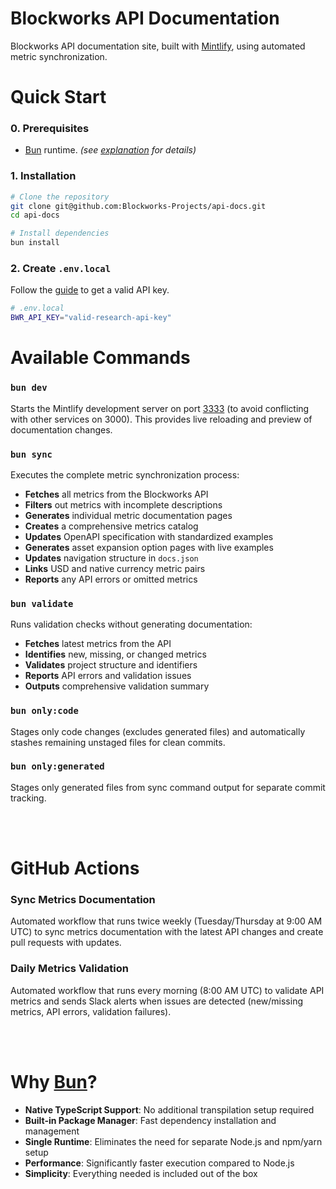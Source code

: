 # Blockworks API Documentation

Blockworks API documentation site, built with [Mintlify](https://mintlify.com), using automated metric synchronization.

# Quick Start

### 0. Prerequisites

- [Bun](https://bun.sh) runtime.  _(see [explanation](#why-bun) for details)_

### 1. Installation

```bash
# Clone the repository
git clone git@github.com:Blockworks-Projects/api-docs.git
cd api-docs

# Install dependencies
bun install
```

### 2. Create `.env.local`

Follow the [guide](https://docs.blockworksresearch.com/getting-started#complete-walkthrough) to get a valid API key.

```bash
# .env.local
BWR_API_KEY="valid-research-api-key"
```

# Available Commands

### `bun dev`
Starts the Mintlify development server on port [3333](http://localhost:3333) (to avoid conflicting with other services on 3000). This provides live reloading and preview of documentation changes.

### `bun sync`
Executes the complete metric synchronization process:

- **Fetches** all metrics from the Blockworks API
- **Filters** out metrics with incomplete descriptions
- **Generates** individual metric documentation pages
- **Creates** a comprehensive metrics catalog
- **Updates** OpenAPI specification with standardized examples
- **Generates** asset expansion option pages with live examples
- **Updates** navigation structure in `docs.json`
- **Links** USD and native currency metric pairs
- **Reports** any API errors or omitted metrics

### `bun validate`
Runs validation checks without generating documentation:

- **Fetches** latest metrics from the API
- **Identifies** new, missing, or changed metrics
- **Validates** project structure and identifiers
- **Reports** API errors and validation issues
- **Outputs** comprehensive validation summary

### `bun only:code`
Stages only code changes (excludes generated files) and automatically stashes remaining unstaged files for clean commits.

### `bun only:generated`
Stages only generated files from sync command output for separate commit tracking.

<br /><br />

# GitHub Actions

### Sync Metrics Documentation
Automated workflow that runs twice weekly (Tuesday/Thursday at 9:00 AM UTC) to sync metrics documentation with the latest API changes and create pull requests with updates.

### Daily Metrics Validation
Automated workflow that runs every morning (8:00 AM UTC) to validate API metrics and sends Slack alerts when issues are detected (new/missing metrics, API errors, validation failures).

<br /><br />

# Why [Bun](https://bun.sh)?

- **Native TypeScript Support**: No additional transpilation setup required
- **Built-in Package Manager**: Fast dependency installation and management
- **Single Runtime**: Eliminates the need for separate Node.js and npm/yarn setup
- **Performance**: Significantly faster execution compared to Node.js
- **Simplicity**: Everything needed is included out of the box

